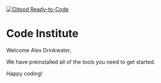 [![Gitpod Ready-to-Code](https://img.shields.io/badge/Gitpod-Ready--to--Code-blue?logo=gitpod)](https://gitpod.io/#https://github.com/ALDrinkwater1989/data-centric-book-review) 

# Code Institute

Welcome Alex Drinkwater,

We have preinstalled all of the tools you need to get started.

Happy coding!